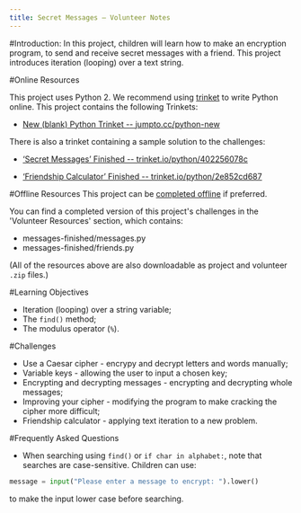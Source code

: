 ```yaml
---
title: Secret Messages — Volunteer Notes
---
```


#Introduction:
In this project, children will learn how to make an encryption program, to send and receive secret messages with a friend. This project introduces iteration (looping) over a text string.

#Online Resources

This project uses Python 2. We recommend using [trinket](https://trinket.io/) to write Python online. This project contains the following Trinkets:

+ [New (blank) Python Trinket -- jumpto.cc/python-new](http://jumpto.cc/python-new)

There is also a trinket containing a sample solution to the challenges:

+ [‘Secret Messages’ Finished -- trinket.io/python/402256078c](https://trinket.io/python/402256078c)

+ [‘Friendship Calculator’ Finished -- trinket.io/python/2e852cd687](https://trinket.io/python/2e852cd687)

#Offline Resources
This project can be [completed offline](https://www.codeclubprojects.org/en-GB/resources/python-working-offline/) if preferred.

You can find a completed version of this project's challenges in the 'Volunteer Resources' section, which contains:

+ messages-finished/messages.py
+ messages-finished/friends.py

(All of the resources above are also downloadable as project and volunteer `.zip` files.)

#Learning Objectives
+ Iteration (looping) over a string variable;
+ The `find()` method;
+ The modulus operator (`%`).

#Challenges
+ Use a Caesar cipher - encrypy and decrypt letters and words manually;
+ Variable keys - allowing the user to input a chosen key;
+ Encrypting and decrypting messages - encrypting and decrypting whole messages;
+ Improving your cipher - modifying the program to make cracking the cipher more difficult;
+ Friendship calculator - applying text iteration to a new problem.

#Frequently Asked Questions
+ When searching using `find()` or `if char in alphabet:`, note that searches are case-sensitive. Children can use:

```python
message = input("Please enter a message to encrypt: ").lower()
```

to make the input lower case before searching.